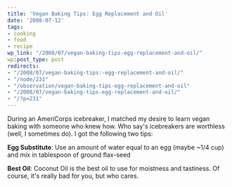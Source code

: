 ```yaml
---
title: 'Vegan Baking Tips: Egg Replacement and Oil'
date: '2008-07-12'
tags:
- cooking
- food
- recipe
wp_link: "/2008/07/vegan-baking-tips-egg-replacement-and-oil/"
wp:post_type: post
redirects:
- "/2008/07/vegan-baking-tips:-egg-replacement-and-oil/"
- "/node/231"
- "/observation/vegan-baking-tips-egg-replacement-and-oil"
- "/2008/07/vegan-baking-tips-egg-replacement-and-oil/"
- "/?p=231"
---
```


During an AmeriCorps icebreaker, I matched my desire to learn vegan baking with someone who knew how. Who say's icebreakers are worthless (well, I sometimes do). I got the following two tips:

**Egg Substitute**: Use an amount of water equal to an egg (maybe ~1/4 cup) and mix in tablespoon of ground flax-seed

**Best Oil**: Coconut Oil is the best oil to use for moistness and tastiness. Of course, it's really bad for you, but who cares.
